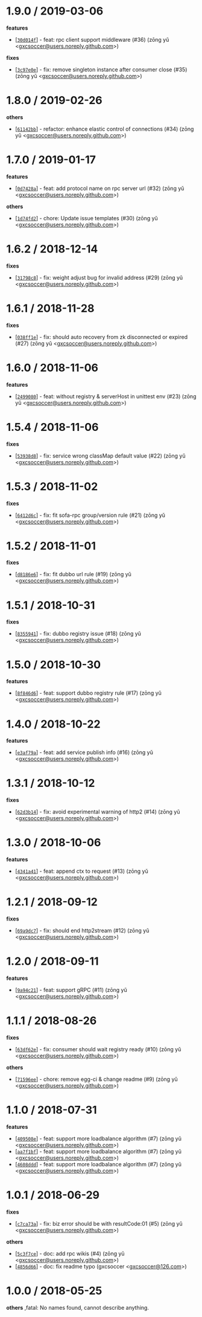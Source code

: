 
1.9.0 / 2019-03-06
==================

**features**
  * [[`30d014f`](http://github.com/alipay/sofa-rpc-node/commit/30d014f68dc60295e18bce54f14ea6970e10acd5)] - feat: rpc client support middleware (#36) (zōng yǔ <<gxcsoccer@users.noreply.github.com>>)

**fixes**
  * [[`3c97e0e`](http://github.com/alipay/sofa-rpc-node/commit/3c97e0ebd61f9c29b6d3e3b2e0c4e0052024665a)] - fix: remove singleton instance after consumer close (#35) (zōng yǔ <<gxcsoccer@users.noreply.github.com>>)

1.8.0 / 2019-02-26
==================

**others**
  * [[`61142bb`](http://github.com/alipay/sofa-rpc-node/commit/61142bb876608ada87e180b961008c38dcd13f1f)] - refactor: enhance elastic control of connections (#34) (zōng yǔ <<gxcsoccer@users.noreply.github.com>>)

1.7.0 / 2019-01-17
==================

**features**
  * [[`0d7428a`](http://github.com/alipay/sofa-rpc-node/commit/0d7428abb24c3852528f07aeb20c8e9dc903842a)] - feat: add protocol name on rpc server url (#32) (zōng yǔ <<gxcsoccer@users.noreply.github.com>>)

**others**
  * [[`1d74fd2`](http://github.com/alipay/sofa-rpc-node/commit/1d74fd2ffd36c8631108f860255698a973bcf8ea)] - chore: Update issue templates (#30) (zōng yǔ <<gxcsoccer@users.noreply.github.com>>)

1.6.2 / 2018-12-14
==================

**fixes**
  * [[`31798c8`](http://github.com/alipay/sofa-rpc-node/commit/31798c87c0c9bdf72fec0a2ce7b2ab38dc85f518)] - fix: weight adjust bug for invalid address (#29) (zōng yǔ <<gxcsoccer@users.noreply.github.com>>)

1.6.1 / 2018-11-28
==================

**fixes**
  * [[`038ff1e`](http://github.com/alipay/sofa-rpc-node/commit/038ff1e52a2abbbecf370d810882a39a086c0559)] - fix: should auto recovery from zk disconnected or expired (#27) (zōng yǔ <<gxcsoccer@users.noreply.github.com>>)

1.6.0 / 2018-11-06
==================

**features**
  * [[`2499080`](http://github.com/alipay/sofa-rpc-node/commit/2499080b4e0deec4c79f3bac31b2bf9a8d9560bf)] - feat: without registry & serverHost in unittest env (#23) (zōng yǔ <<gxcsoccer@users.noreply.github.com>>)

1.5.4 / 2018-11-06
==================

**fixes**
  * [[`53938d8`](http://github.com/alipay/sofa-rpc-node/commit/53938d8620a1b458d22d914ce44ddce11b551dcd)] - fix: service wrong classMap default value (#22) (zōng yǔ <<gxcsoccer@users.noreply.github.com>>)

1.5.3 / 2018-11-02
==================

**fixes**
  * [[`6412d6c`](http://github.com/alipay/sofa-rpc-node/commit/6412d6cc8bc105da33e9c3eb7c59dc00971cbc8c)] - fix: fit sofa-rpc group/version rule (#21) (zōng yǔ <<gxcsoccer@users.noreply.github.com>>)

1.5.2 / 2018-11-01
==================

**fixes**
  * [[`d8186e6`](http://github.com/alipay/sofa-rpc-node/commit/d8186e6b40d8734223e35329ce45baf61cb89cc8)] - fix: fit dubbo url rule (#19) (zōng yǔ <<gxcsoccer@users.noreply.github.com>>)

1.5.1 / 2018-10-31
==================

**fixes**
  * [[`8355941`](http://github.com/alipay/sofa-rpc-node/commit/835594142d0faa10ff7addc0c175476cb22a943c)] - fix: dubbo registry issue (#18) (zōng yǔ <<gxcsoccer@users.noreply.github.com>>)

1.5.0 / 2018-10-30
==================

**features**
  * [[`8f846d6`](http://github.com/alipay/sofa-rpc-node/commit/8f846d6d31f40674aa22689bfd9d7e0fdec80a9f)] - feat: support dubbo registry rule (#17) (zōng yǔ <<gxcsoccer@users.noreply.github.com>>)

1.4.0 / 2018-10-22
==================

**features**
  * [[`e3af79a`](http://github.com/alipay/sofa-rpc-node/commit/e3af79a0e58fd56408767f436fab328e4d328155)] - feat: add service publish info (#16) (zōng yǔ <<gxcsoccer@users.noreply.github.com>>)

1.3.1 / 2018-10-12
==================

**fixes**
  * [[`62d3b14`](http://github.com/alipay/sofa-rpc-node/commit/62d3b14837c898c2f5596802f18ea76dc713bfd0)] - fix: avoid experimental warning of http2 (#14) (zōng yǔ <<gxcsoccer@users.noreply.github.com>>)

1.3.0 / 2018-10-06
==================

**features**
  * [[`4341a41`](http://github.com/alipay/sofa-rpc-node/commit/4341a4127ef32e2cddcc6c324cfcb386c17e0202)] - feat: append ctx to request (#13) (zōng yǔ <<gxcsoccer@users.noreply.github.com>>)

1.2.1 / 2018-09-12
==================

**fixes**
  * [[`69a9dc7`](http://github.com/alipay/sofa-rpc-node/commit/69a9dc790bf94af74314ebe27e092afadf9f7d08)] - fix: should end http2stream (#12) (zōng yǔ <<gxcsoccer@users.noreply.github.com>>)

1.2.0 / 2018-09-11
==================

**features**
  * [[`9a94c21`](http://github.com/alipay/sofa-rpc-node/commit/9a94c2100030aa2efca372680c11ff8db5cda00f)] - feat: support gRPC (#11) (zōng yǔ <<gxcsoccer@users.noreply.github.com>>)

1.1.1 / 2018-08-26
==================

**fixes**
  * [[`63df62e`](http://github.com/alipay/sofa-rpc-node/commit/63df62e27693eb96dc63487c2ce804392567b3a3)] - fix: consumer should wait registry ready (#10) (zōng yǔ <<gxcsoccer@users.noreply.github.com>>)

**others**
  * [[`71596ee`](http://github.com/alipay/sofa-rpc-node/commit/71596ee2ec4b920531e7846643109170774a68bd)] - chore: remove egg-ci & change readme (#9) (zōng yǔ <<gxcsoccer@users.noreply.github.com>>)

1.1.0 / 2018-07-31
==================

**features**
  * [[`409508e`](http://github.com/alipay/sofa-rpc-node/commit/409508e95fb3d667b65de075779d3c48354f63b4)] - feat: support more loadbalance algorithm (#7) (zōng yǔ <<gxcsoccer@users.noreply.github.com>>)
  * [[`aa7f1bf`](http://github.com/alipay/sofa-rpc-node/commit/aa7f1bfb971da3e0a52eaace3ca4b9667735df94)] - feat: support more loadbalance algorithm (#7) (zōng yǔ <<gxcsoccer@users.noreply.github.com>>)
  * [[`4608ddd`](http://github.com/alipay/sofa-rpc-node/commit/4608ddd729da9b80f822fa88f4267ba26793e158)] - feat: support more loadbalance algorithm (#7) (zōng yǔ <<gxcsoccer@users.noreply.github.com>>)

1.0.1 / 2018-06-29
==================

**fixes**
  * [[`c7ca73a`](http://github.com/alipay/sofa-rpc-node/commit/c7ca73a320d64e7675114e8cd01c14c3579c0f61)] - fix: biz error should be with resultCode:01 (#5) (zōng yǔ <<gxcsoccer@users.noreply.github.com>>)

**others**
  * [[`5c3f7ce`](http://github.com/alipay/sofa-rpc-node/commit/5c3f7ceed36f29e7277cdb509ce799cce5eec262)] - doc: add rpc wikis (#4) (zōng yǔ <<gxcsoccer@users.noreply.github.com>>)
  * [[`4856d66`](http://github.com/alipay/sofa-rpc-node/commit/4856d66b4eb431dd32d601df180ec850d8077398)] - doc: fix readme typo (gxcsoccer <<gxcsoccer@126.com>>)

1.0.0 / 2018-05-25
==================

**others**
,fatal: No names found, cannot describe anything.

